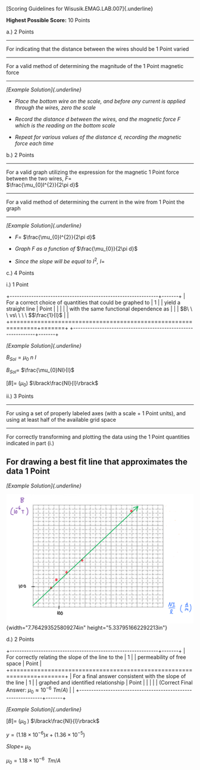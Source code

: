 [Scoring Guidelines for Wisusik.EMAG.LAB.007]{.underline}

**Highest Possible Score:** 10 Points

a.) 2 Points

  -----------------------------------------------------------------------
  For indicating that the distance between the wires should be   1 Point
  varied                                                         
  -------------------------------------------------------------- --------
  For a valid method of determining the magnitude of the         1 Point
  magnetic force                                                 

  -----------------------------------------------------------------------

*[Example Solution]{.underline}*

-   *Place the bottom wire on the scale, and before any current is
    applied through the wires, zero the scale*

-   *Record the distance d between the wires, and the magnetic force F
    which is the reading on the bottom scale*

-   *Repeat for various values of the distance* $d$*, recording the
    magnetic force each time*

b.) 2 Points

  -----------------------------------------------------------------------
  For a valid graph utilizing the expression for the magnetic    1 Point
  force between the two wires, $F =$                             
  $\frac{\mu_{0}I^{2}}{2\pi d}$                                  
  -------------------------------------------------------------- --------
  For a valid method of determining the current in the wire from 1 Point
  the graph                                                      

  -----------------------------------------------------------------------

*[Example Solution]{.underline}*

-   $F =$ $\frac{\mu_{0}I^{2}}{2\pi d}$

-   *Graph F as a function of* $\frac{\mu_{0}}{2\pi d}$

-   *Since the slope will be equal to* $I^{2}$*,* $I =$

c.) 4 Points

i.) 1 Point

+--------------------------------------------------------------+-------+
| For a correct choice of quantities that could be graphed to  | 1     |
| yield a straight line                                        | Point |
|                                                              |       |
| with the same functional dependence as                       |       |
| $B\ \ \ vs\ \ \ \ $$\frac{1}{l}$                             |       |
+==============================================================+=======+
+--------------------------------------------------------------+-------+

*[Example Solution]{.underline}*

$B_{Sol} = \mu_{0}\ n\ I$

$B_{Sol} =$ $\frac{\mu_{0}NI}{l}$

$\lbrack B\rbrack = \ (\mu_{0})$ $\lbrack\frac{NI}{l}\rbrack$

ii.) 3 Points

  -----------------------------------------------------------------------
  For using a set of properly labeled axes (with a scale +       1 Point
  units), and using at least half of the available grid space    
  -------------------------------------------------------------- --------
  For correctly transforming and plotting the data using the     1 Point
  quantities indicated in part (i.)                              

  For drawing a best fit line that approximates the data         1 Point
  -----------------------------------------------------------------------

*[Example Solution]{.underline}*

![](media/image1.png){width="7.764293525809274in"
height="5.337951662292213in"}

d.) 2 Points

+--------------------------------------------------------------+-------+
| For correctly relating the slope of the line to the          | 1     |
| permeability of free space                                   | Point |
+==============================================================+=======+
| For a final answer consistent with the slope of the line     | 1     |
| graphed and identified relationship                          | Point |
|                                                              |       |
| (Correct Final Answer: $\mu_{0} \approx 10^{- 6}\ Tm/A$)     |       |
+--------------------------------------------------------------+-------+

*[Example Solution]{.underline}*

$\lbrack B\rbrack = \ (\mu_{0\ })$ $\lbrack\frac{NI}{l}\rbrack$

$y = (1.18 \times 10^{- 6})x + (1.36 \times 10^{- 5})$

$Slope = \ \mu_{0}$

$\mu_{0} = 1.18 \times 10^{- 6}\ \ Tm/A$
